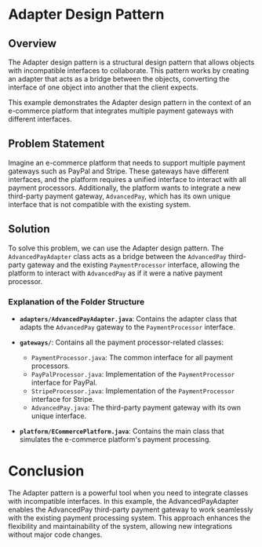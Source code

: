 # Adapter Design Pattern

## Overview

The Adapter design pattern is a structural design pattern that allows objects with incompatible interfaces to collaborate. This pattern works by creating an adapter that acts as a bridge between the objects, converting the interface of one object into another that the client expects.

This example demonstrates the Adapter design pattern in the context of an e-commerce platform that integrates multiple payment gateways with different interfaces.

## Problem Statement

Imagine an e-commerce platform that needs to support multiple payment gateways such as PayPal and Stripe. These gateways have different interfaces, and the platform requires a unified interface to interact with all payment processors. Additionally, the platform wants to integrate a new third-party payment gateway, `AdvancedPay`, which has its own unique interface that is not compatible with the existing system.

## Solution

To solve this problem, we can use the Adapter design pattern. The `AdvancedPayAdapter` class acts as a bridge between the `AdvancedPay` third-party gateway and the existing `PaymentProcessor` interface, allowing the platform to interact with `AdvancedPay` as if it were a native payment processor.

### Explanation of the Folder Structure

- **`adapters/AdvancedPayAdapter.java`**: Contains the adapter class that adapts the `AdvancedPay` gateway to the `PaymentProcessor` interface.

- **`gateways/`**: Contains all the payment processor-related classes:
  - `PaymentProcessor.java`: The common interface for all payment processors.
  - `PayPalProcessor.java`: Implementation of the `PaymentProcessor` interface for PayPal.
  - `StripeProcessor.java`: Implementation of the `PaymentProcessor` interface for Stripe.
  - `AdvancedPay.java`: The third-party payment gateway with its own unique interface.

- **`platform/ECommercePlatform.java`**: Contains the main class that simulates the e-commerce platform's payment processing.

# Conclusion
The Adapter pattern is a powerful tool when you need to integrate classes with incompatible interfaces. In this example, the AdvancedPayAdapter enables the AdvancedPay third-party payment gateway to work seamlessly with the existing payment processing system. This approach enhances the flexibility and maintainability of the system, allowing new integrations without major code changes.
